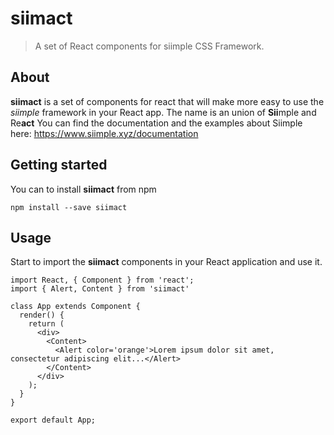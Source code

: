 # siimact
> A set of React components for siimple CSS Framework.  

## About
**siimact** is a set of components for react that will make more easy to use the _siimple_ framework in your React app. The name is an union of **Sii**mple and Re**act**
You can find the documentation and the examples about Siimple here: https://www.siimple.xyz/documentation

## Getting started
You can to install **siimact** from npm

```
npm install --save siimact
```

## Usage
Start to import the **siimact** components in your React application and use it.

```
import React, { Component } from 'react';
import { Alert, Content } from 'siimact'

class App extends Component {
  render() {
    return (
      <div>
        <Content>
          <Alert color='orange'>Lorem ipsum dolor sit amet, consectetur adipiscing elit...</Alert>
        </Content>
      </div>
    );
  }
}

export default App;
```
